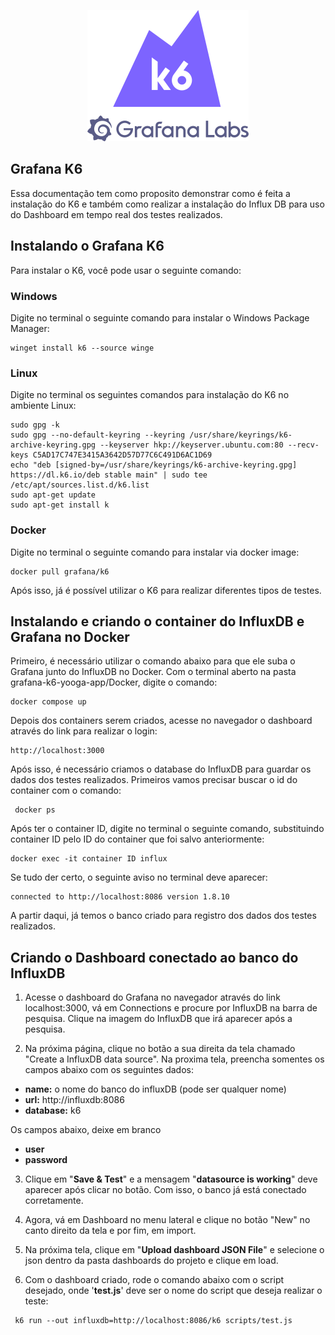 <p align="center"><img src="assets/k6-logo-with-grafana.svg" alt="k6" width="258" height="210" /></a></p>

## Grafana K6

Essa documentação tem como proposito demonstrar como é feita a instalação do K6 e também como realizar a instalação do Influx DB para uso do Dashboard em tempo real dos testes realizados.

## Instalando o Grafana K6 

Para instalar o K6, você pode usar o seguinte comando:

### Windows

Digite no terminal o seguinte comando para instalar o Windows Package Manager:

```
winget install k6 --source winge
```

### Linux 

Digite no terminal os seguintes comandos para instalação do K6 no ambiente Linux:

```
sudo gpg -k
sudo gpg --no-default-keyring --keyring /usr/share/keyrings/k6-archive-keyring.gpg --keyserver hkp://keyserver.ubuntu.com:80 --recv-keys C5AD17C747E3415A3642D57D77C6C491D6AC1D69
echo "deb [signed-by=/usr/share/keyrings/k6-archive-keyring.gpg] https://dl.k6.io/deb stable main" | sudo tee /etc/apt/sources.list.d/k6.list
sudo apt-get update
sudo apt-get install k
```

### Docker

Digite no terminal o seguinte comando para instalar via docker image:

```
docker pull grafana/k6
```

Após isso, já é possível utilizar o K6 para realizar diferentes tipos de testes.


## Instalando e criando o container do InfluxDB e Grafana no Docker

Primeiro, é necessário utilizar o comando abaixo para que ele suba o Grafana junto do InfluxDB no Docker. Com o terminal aberto na pasta grafana-k6-yooga-app/Docker, digite o comando:

```
docker compose up
```

Depois dos containers serem criados, acesse no navegador o dashboard através do link para realizar o login:

```
http://localhost:3000
```

Após isso, é necessário criamos o database do InfluxDB para guardar os dados dos testes realizados. Primeiros vamos precisar buscar o id do container com o comando: 

```
 docker ps
```

Após ter o container ID, digite no terminal o seguinte comando, substituindo container ID pelo ID do container que foi salvo anteriormente:

```
docker exec -it container ID influx
```

Se tudo der certo, o seguinte aviso no terminal deve aparecer:

```
connected to http://localhost:8086 version 1.8.10
```

A partir daqui, já temos o banco criado para registro dos dados dos testes realizados.


## Criando o Dashboard conectado ao banco do InfluxDB

1. Acesse o dashboard do Grafana no navegador através do link localhost:3000, vá em Connections e procure por InfluxDB na barra de pesquisa. Clique na imagem do InfluxDB que irá aparecer após a pesquisa.

2. Na próxima página, clique no botão a sua direita da tela chamado "Create a InfluxDB data source". Na proxima tela, preencha somentes os campos abaixo com os seguintes dados:

- <b>name:</b> o nome do banco do influxDB (pode ser qualquer nome)
- <b>url:</b> http://influxdb:8086
- <b>database:</b> k6

Os campos abaixo, deixe em branco
- <b>user</b> 
- <b>password</b> 

3. Clique em "<b>Save & Test</b>" e a mensagem "<b>datasource is working</b>" deve aparecer após clicar no botão. Com isso, o banco já está conectado corretamente. 

4. Agora, vá em Dashboard no menu lateral e clique no botão "New" no canto direito da tela e por fim, em import.

5. Na próxima tela, clique em "<b>Upload dashboard JSON File</b>" e selecione o json dentro da pasta dashboards do projeto e clique em load.

6. Com o dashboard criado, rode o comando abaixo com o script desejado, onde '<b>test.js</b>' deve ser o nome do script que deseja realizar o teste:

```
 k6 run --out influxdb=http://localhost:8086/k6 scripts/test.js
```





